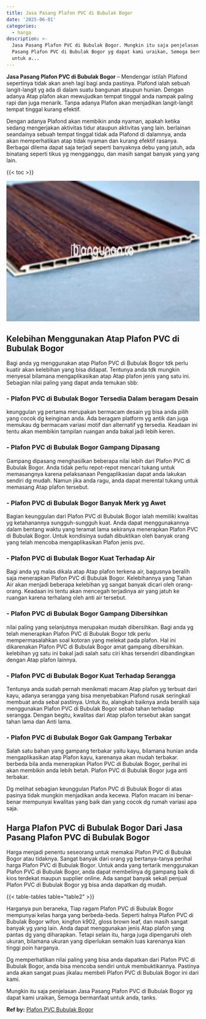 ```yaml
---
title: Jasa Pasang Plafon PVC di Bubulak Bogor
date: '2025-06-01'
categories:
  - harga
description: >-
  Jasa Pasang Plafon PVC di Bubulak Bogor. Mungkin itu saja penjelasan Jasa
  Pasang Plafon PVC di Bubulak Bogor yg dapat kami uraikan, Semoga bermanfaat
  untuk a...
---
```


**Jasa Pasang Plafon PVC di Bubulak Bogor** – Mendengar istilah Plafond sepertinya tidak akan aneh lagi bagi anda pastinya. Plafond ialah sebuah langit-langit yg ada di dalam suatu bangunan ataupun hunian. Dengan adanya Atap plafon akan mewujudkan tempat tinggal anda nampak paling rapi dan juga menarik. Tanpa adanya Plafon akan menjadikan langit-langit tempat tinggal kurang efektif.

Dengan adanya Plafond akan membikin anda nyaman, apakah ketika sedang mengerjakan aktivitas tidur ataupun aktivitas yang lain. berlainan seandainya sebuah tempat tinggal tidak ada Plafond di dalamnya, anda akan memperhatikan atap tidak nyaman dan kurang efektif rasanya. Berbagai dilema dapat saja terjadi seperti banyaknya debu yang jatuh, ada binatang seperti tikus yg mengganggu, dan masih sangat banyak yang yang lain.

{{< toc >}}

![Jasa Pasang Plafon PVC di Bubulak Bogor](/images/flafond-pvc-murah03.png)

## Kelebihan Menggunakan Atap Plafon PVC di Bubulak Bogor

Bagi anda yg menggunakan atap Plafon PVC di Bubulak Bogor tdk perlu kuatir akan kelebihan yang bisa didapat. Tentunya anda tdk mungkin menyesal bilamana mengaplikasikan atap Atap plafon jenis yang satu ini. Sebagian nilai paling yang dapat anda temukan sbb:

### \- Plafon PVC di Bubulak Bogor Tersedia Dalam beragam Desain

keunggulan yg pertama merupakan bermacam desain yg bisa anda pilih yang cocok dg keinginan anda. Ada beragam platform yg antik dan juga memukau dg bermacam variasi motif dan alternatif yg tersedia. Keadaan ini tentu akan membikin tampilan ruangan anda bakal jadi lebih keren.

### \- Plafon PVC di Bubulak Bogor Gampang Dipasang

Gampang dipasang menghasilkan beberapa nilai lebih dari Plafon PVC di Bubulak Bogor. Anda tidak perlu repot-repot mencari tukang untuk memasangnya karena pelaksanaan Pengaplikasian dapat anda lakukan sendiri dg mudah. Namun jika anda ragu, anda dapat merental tukang untuk memasang Atap plafon tersebut.

### \- Plafon PVC di Bubulak Bogor Banyak Merk yg Awet

Bagian keunggulan dari Plafon PVC di Bubulak Bogor ialah memiliki kwalitas yg ketahanannya sungguh-sungguh kuat. Anda dapat menggunakannya dalam bentang waktu yang teramat lama sekiranya menerapkan Plafon PVC di Bubulak Bogor. Untuk kondisinya sudah dibuktikan oleh banyak orang yang telah mencoba mengaplikasikan Plafon jenis pvc.

### \- Plafon PVC di Bubulak Bogor Kuat Terhadap Air

Bagi anda yg malas dikala atap Atap plafon terkena air, bagusnya beralih saja menerapkan Plafon PVC di Bubulak Bogor. Kelebihannya yang Tahan Air akan menjadi beberapa kelebihan yg sangat banyak dicari oleh orang-orang. Keadaan ini tentu akan mencegah terjadinya air yang jatuh ke ruangan karena terhalang oleh anti air tersebut.

### \- Plafon PVC di Bubulak Bogor Gampang Dibersihkan

nilai paling yang selanjutnya merupakan mudah dibersihkan. Bagi anda yg telah menerapkan Plafon PVC di Bubulak Bogor tdk perlu mempermasalahkan soal kotoran yang melekat pada plafon. Hal ini dikarenakan Plafon PVC di Bubulak Bogor amat gampang dibersihkan. kelebihan yg satu ini bakal jadi salah satu ciri khas tersendiri dibandingkan dengan Atap plafon lainnya.

### \- Plafon PVC di Bubulak Bogor Kuat Terhadap Serangga

Tentunya anda sudah pernah menikmati macam Atap plafon yg terbuat dari kayu, adanya serangga yang bisa menyebabkan Plafond rusak seringkali membuat anda sebal pastinya. Untuk itu, alangkah baiknya anda beralih saja menggunakan Plafon PVC di Bubulak Bogor sebab tahan terhadap serangga. Dengan begitu, kwalitas dari Atap plafon tersebut akan sangat tahan lama dan Anti lama.

### \- Plafon PVC di Bubulak Bogor Gak Gampang Terbakar

Salah satu bahan yang gampang terbakar yaitu kayu, bilamana hunian anda mengaplikasikan atap Plafon kayu, karenanya akan mudah terbakar. berbeda bila anda menerapkan Plafon PVC di Bubulak Bogor, perihal ini akan membikin anda lebih betah. Plafon PVC di Bubulak Bogor juga anti terbakar.

Dg melihat sebagian keunggulan Plafon PVC di Bubulak Bogor di atas pasinya tidak mungkin menjadikan anda kecewa. Plafon macam ini benar-benar mempunyai kwalitas yang baik dan yang cocok dg rumah variasi apa saja.

## Harga Plafon PVC di Bubulak Bogor Dari Jasa Pasang Plafon PVC di Bubulak Bogor

Harga menjadi penentu seseorang untuk memakai Plafon PVC di Bubulak Bogor atau tidaknya. Sangat banyak dari orang yg bertanya-tanya perihal harga Plafon PVC di Bubulak Bogor. Untuk anda yang tertarik menggunakan Plafon PVC di Bubulak Bogor, anda dapat membelinya dg gampang baik di kios terdekat maupun supplier online. Ada sangat banyak sekali penjual Plafon PVC di Bubulak Bogor yg bisa anda dapatkan dg mudah.

{{< table-tables table="table2" >}}

Harganya pun beraneka, Tiap ragam Plafon PVC di Bubulak Bogor mempunyai kelas harga yang berbeda-beda. Seperti halnya Plafon PVC di Bubulak Bogor wifon, kingfon k902, gloss brown leaf, dan masih sangat banyak yg yang lain. Anda dapat menggunakan jenis Atap plafon yang pantas dg yang diharapkan. Tetapi selain itu, harga juga dipengaruhi oleh ukuran, bilamana ukuran yang diperlukan semakin luas karenanya kian tinggi poin harganya.

Dg memperhatikan nilai paling yang bisa anda dapatkan dari Plafon PVC di Bubulak Bogor, anda bisa mencoba sendiri untuk membuktikannya. Pastinya anda akan sangat puas jikalau membeli Plafon PVC di Bubulak Bogor ini dari kami.

Mungkin itu saja penjelasan Jasa Pasang Plafon PVC di Bubulak Bogor yg dapat kami uraikan, Semoga bermanfaat untuk anda, tanks.

**Ref by:** [Plafon PVC Bubulak Bogor](https://id.wikipedia.org/wiki/Plafon)
